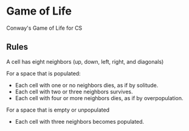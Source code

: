 # Game of Life
Conway's Game of Life for CS

## Rules

A cell has eight neighbors (up, down, left, right, and diagonals)

For a space that is populated:
* Each cell with one or no neighbors dies, as if by solitude.
* Each cell with two or three neighbors survives.
* Each cell with four or more neighbors dies, as if by overpopulation.

For a space that is empty or unpopulated
* Each cell with three neighbors becomes populated.
